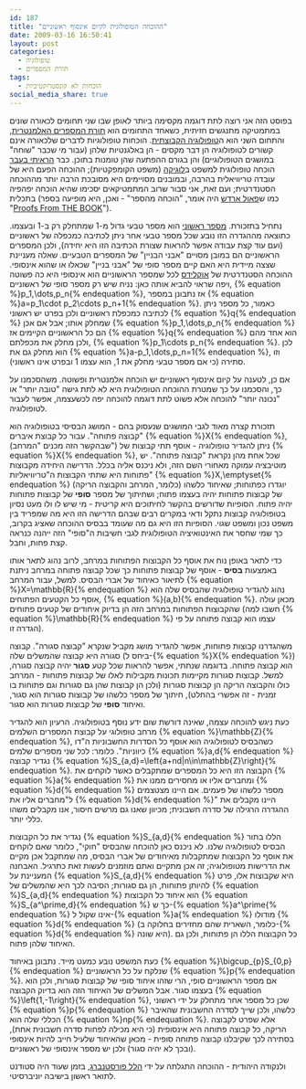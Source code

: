 ```yaml
---
id: 187
title: "ההוכחה הטופולוגית לקיום אינסוף ראשוניים"
date: 2009-03-16 16:50:41
layout: post
categories: 
  - טופולוגיה
  - תורת המספרים
tags:
  - הוכחות לא קונסטרוקטיביות
social_media_share: true
---
```

בפוסט הזה אני רוצה לתת דוגמה מקסימה ביותר לאופן שבו שני תחומים לכאורה שונים במתמטיקה מתנגשים חזיתית, כשאחד התחומים הוא <a href="http://he.wikipedia.org/wiki/%D7%AA%D7%95%D7%A8%D7%AA_%D7%94%D7%9E%D7%A1%D7%A4%D7%A8%D7%99%D7%9D">תורת המספרים האלמנטרית</a>, והתחום השני הוא ה<a href="http://he.wikipedia.org/wiki/%D7%98%D7%95%D7%A4%D7%95%D7%9C%D7%95%D7%92%D7%99%D7%94">טופולוגיה הקבוצתית</a>. הוכחות טופולוגיות לדברים שלכאורה אינם קשורים לטופולוגיה הן דבר מקסים - הן באלגנטיות שלהן (עבור מי שכבר "שוחה" במושגים הטופולוגיים) והן בגורם ההפתעה שהן טומנות בתוכן. כבר <a href="http://www.gadial.net/2008/04/17/compactness_and_compactness_theorem/">הראיתי בעבר</a> הוכחה טופולוגית למשפט ב<a href="http://he.wikipedia.org/wiki/%D7%9C%D7%95%D7%92%D7%99%D7%A7%D7%94_%D7%9E%D7%AA%D7%9E%D7%98%D7%99%D7%AA">לוגיקה</a> (משפט הקומפקטיות); ההוכחה הפעם היא של עובדה טריוויאלית בהרבה, ובמובנים מסויימים היא מסובכת הרבה יותר מההוכחה הסטנדרטית; ועם זאת, אני סבור שרוב המתמטיקאים יסכימו שהיא הוכחה יפהפיה בתכלית (כמו ש<a href="http://he.wikipedia.org/wiki/%D7%A4%D7%90%D7%95%D7%9C_%D7%90%D7%A8%D7%93%D7%A9">פאול ארדש</a> היה אומר, "הוכחה מהספר" - ואכן, היא מופיעה בספר "<a href="http://en.wikipedia.org/wiki/Proofs_from_THE_BOOK">Proofs From THE BOOK</a>").

נתחיל בתזכורת. <a href="http://he.wikipedia.org/wiki/%D7%9E%D7%A1%D7%A4%D7%A8_%D7%A8%D7%90%D7%A9%D7%95%D7%A0%D7%99">מספר ראשוני</a> הוא מספר טבעי גדול מ-1 שמתחלק רק ב-1 ובעצמו. כתוצאה מההגדרה הזו נובע שכל מספר טבעי אחר ניתן לכתיבה כמכפלה של ראשוניים (ועם עוד קצת עבודה אפשר להראות שצורת הכתיבה הזו היא יחידה), ולכן המספרים הראשוניים הם במובן מסויים "אבני הבניין" של המספרים הטבעיים. שאלה מעניינת שצצה מיידית היא האם קיים מספר סופי של "אבני בניין" שכאלו או שהוא אינסופי. ההוכחה הסטנדרטית של <a href="http://he.wikipedia.org/wiki/%D7%90%D7%95%D7%A7%D7%9C%D7%99%D7%93%D7%A1">אוקלידס</a> לכל שמספר הראשוניים הוא אינסופי היא כה פשוטה ויפה שראוי להביא אותה כאן: נניח שיש רק מספר סופי של ראשוניים, {% equation %}p_1,\dots,p_n{% endequation %}, אז נתבונן במספר {% equation %}a=p_1\cdot p_2\cdots p_n+1{% endequation %}. כאמור, כל מספר ניתן לכתיבה כמכפלת ראשוניים ולכן בפרט יש ראשוני {% equation %}q{% endequation %} שמחלק אותו; אבל אם אכן {% equation %}p_1,\dots,p_n{% endequation %} הם כל הראשוניים הקיימים אז {% equation %}q{% endequation %} הוא אחד מהם ולכן מחלק את מכפלתם, {% equation %}p_1\cdots p_n{% endequation %}. לכן הוא מחלק גם את {% equation %}a-p_1,\dots,p_n=1{% endequation %}, וזו סתירה (כי אם מספר טבעי מחלק את 1, הוא עצמו 1 ובפרט אינו ראשוני).

אם כן, לטענה על קיום אינסוף ראשוניים יש הוכחה אלמנטרית ופשוטה. משהסכמנו על כך, והסכמנו על כך שמטרת ההוכחה הטופולוגית היא לא לתת גישה "טובה יותר" או "נכונה יותר" להוכחה אלא פשוט לתת דוגמה להוכחה יפה לכשעצמה, אפשר לעבור לטופולוגיה.

תזכורת קצרה מאוד לגבי המושגים שנעסוק בהם - המושג הבסיסי בטופולוגיה הוא "קבוצה פתוחה". עבור כל קבוצת איברים {% equation %}X{% endequation %},  (שבהקשר הזה מכנים "המרחב") ניתן להגדיר טופולוגיה - אוסף תתי קבוצות של {% equation %}X{% endequation %}, שכל אחת מהן נקראת "קבוצה פתוחה". יש מוטיבציה עמוקה מאחורי השם הזה, ולא ניכנס אליה בכלל. הדרישה היחידה מקבוצות פתוחות היא שתתי הקבוצות ה"טריוויאליות" {% equation %}X,\emptyset{% endequation %} (כלומר, המרחב והקבוצה הריקה) יוגדרו כפתוחות; שאיחוד כלשהו של קבוצות פתוחות יהיה בעצמו פתוח; ושחיתוך של מספר <strong>סופי</strong> של קבוצות פתוחות יהיה פתוח. הסופיות שדורשים בהקשר לחיתוכים היא קריטית - מי שיש לו ולו מעט נסיון בטופולוגיה קבוצות נתקל ודאי במקרים רבים שבהם הדרישה הזו היא מה שמפריד בין משפט נכון ומשפט שגוי. הסופיות הזו היא גם מה שעומד בבסיס ההוכחה שאציג בקרוב, כך שמי שחסר את האינטואיציה הטופולוגית לגבי חשיבות ה"סופי" הזה ייהנה כנראה קצת פחות, וחבל.

כדי לתאר באופן נוח את אוסף כל הקבוצות הפתוחות במרחב, לרוב נהוג לתאר אותו באמצעות <strong>בסיס</strong> - אוסף של קבוצות פתוחות כך שכל קבוצה פתוחה במרחב ניתנת לתיאור כאיחוד של אברי הבסיס. למשל, עבור המרחב {% equation %}X=\mathbb{R}{% endequation %} נהוג להגדיר טופולוגיה שהבסיס שלה הוא אוסף כל הקטעים הפתוחים, {% equation %}(a,b){% endequation %}. מכאן עולה שהקבוצות הפתוחות במרחב הזה הן בדיוק איחודים של קטעים פתוחים (חשבו למה {% equation %}\mathbb{R}{% endequation %} עצמו הוא קבוצה פתוחה על פי הגדרה זו).

משהגדרנו קבוצות פתוחות, אפשר להגדיר מושג מקביל שנקרא "קבוצה סגורה". קבוצה סגורה היא קבוצה שהמשלים שלה (ביחס ל-{% equation %}X{% endequation %}) הוא קבוצה פתוחה. בדוגמה שנתתי, אפשר להראות שכל קטע <strong>סגור</strong> יהיה קבוצה סגורה, למשל. קבוצות סגורות מקיימות תכונות מקבילות לאלו של קבוצות פתוחות - המרחב כולו והקבוצה הריקה הן קבוצות סגורות (ולכן הן קבוצות שהן גם סגורות וגם פתוחות בו זמנית - זה אפשרי בהחלט), חיתוך של מספר כלשהו של קבוצות סגורות הוא סגור, ואיחוד <strong>סופי</strong> של קבוצות סגורות הוא סגור.

כעת ניגש להוכחה עצמה, שאינה דורשת שום ידע נוסף בטופולוגיה. הרעיון הוא להגדיר מרחב טופולוגי על קבוצת המספרים השלמים {% equation %}\mathbb{Z}{% endequation %}, כשהבסיס לטופולוגיה הוא אוסף כל הסדרות החשבוניות ה"דו כיווניות". כלומר: לכל שני מספרים שלמים {% equation %}a,d{% endequation %} נגדיר קבוצה {% equation %}S_{a,d}=\left\{a+nd|n\in\mathbb{Z}\right\}{% endequation %}. הקבוצה הזו היא כל המספרים שמתקבלים כאשר לוקחים את {% equation %}a{% endequation %} ומחברים אליו או מחסירים ממנו את {% equation %}d{% endequation %} מספר כלשהו של פעמים. אם היינו מצטצמים ל"מחברים אליו את {% equation %}d{% endequation %}" היינו מקבלים את ההגדרה הרגילה של סדרה חשבונית; מכיוון שאנו גם מרשים חיסור, אנו מקבלים משהו כללי יותר.

נגדיר את כל הקבוצות {% equation %}S_{a,d}{% endequation %} הללו בתור הבסיס לטופולוגיה שלנו. לא ניכנס כאן להוכחה שהבסיס "חוקי", כלומר שאם לוקחים את אוסף כל הקבוצות שמתקבלות מאיחודים של אברי הבסיס, מה שמתקבל אכן מקיים את הדרישות מטופולוגיה; זה אכן מתקיים ואתם מוזמנים לעשות זאת כתרגיל. האבחנה המעניינת על {% equation %}S_{a,d}{% endequation %} היא שקבוצות אלו, פרט להיותן פתוחות, הן גם סגורות; הסיבה לכך היא שהמשלים של {% equation %}S_{a,d}{% endequation %} הוא איחוד כל הקבוצות {% equation %}S_{a^\prime,d}{% endequation %} כך ש-{% equation %}a^\prime{% endequation %} אינו שקול ל-{% equation %}a{% endequation %} מודולו {% equation %}d{% endequation %} (כלומר, השארית שהם מחזירים בחלוקה ב-{% equation %}d{% endequation %} היא שונה). כל הקבוצות הללו הן פתוחות, ולכן גם האיחוד שלהן פתוח.

כעת המשפט נובע כמעט מייד. נתבונן באיחוד {% equation %}\bigcup_{p}S_{0,p}{% endequation %} שנלקח על כל הראשוניים {% equation %}p{% endequation %}. אם מספר הראשוניים סופי, הרי שזהו איחוד סופי של קבוצות סגורות, ולכן הוא בעצמו סגור. אבל המשלים של האיחוד הזה הוא בדיוק הקבוצה {% equation %}\left\{1,-1\right\}{% endequation %}, שכן כל מספר אחר מתחלק על ידי ראשוני {% equation %}p{% endequation %} כלשהו, ולכן שייך לסדרה החשבונית שהאיבר הכללי שלה הוא {% equation %}np{% endequation %}. אלא שפרט לקבוצה הריקה, כל קבוצה פתוחה היא אינסופית (כי היא מכילה לפחות סדרה חשבונית אחת), בסתירה לכך שקיבלנו קבוצה פתוחה סופית - מכאן שהאיחוד שלעיל חייב להיות אינסופי (ובכך לא יהיה סגור) ולכן יש מספר אינסופי של ראשוניים.

ולנקודה היהודית - ההוכחה התגלתה על ידי <a href="http://he.wikipedia.org/wiki/%D7%94%D7%9C%D7%9C_%D7%A4%D7%95%D7%A8%D7%A1%D7%98%D7%A0%D7%91%D7%A8%D7%92">הלל פורסטנברג</a>, בזמן שעוד היה סטודנט לתואר ראשון בישיבה יוניברסיטי.

